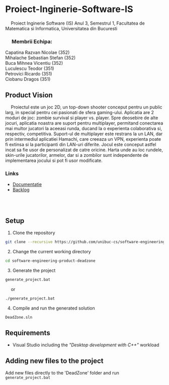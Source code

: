 ﻿# Proiect-Inginerie-Software-IS

&emsp; Proiect Inginerie Software (IS) Anul 3, Semestrul 1, Facultatea de Matematica si Informatica, Universitatea din Bucuresti <br/>

### &emsp; Membrii Echipa: <br/>
Capatina Razvan Nicolae ($352$) <br/> 
Mihalache Sebastian Stefan ($352$) <br/>
Buca Mihnea Vicentiu ($352$) <br/>
Luculescu Teodor ($351$) <br/>
Petrovici Ricardo ($351$) <br/>
Ciobanu Dragos ($351$) <br/>

## Product Vision
&emsp; Proiectul este un joc 2D, un top-down shooter conceput pentru un public larg, in special pentru cei pasionati de sfera gaming-ului. Aplicatia are 2 moduri de joc: zombie survival si player vs. player. Spre deosebire de alte jocuri, aplicatia noastra are suport pentru multiplayer, permitand conectarea mai multor jucatori la aceeasi runda, ducand la o experienta colaborativa si, respectiv, competitiva. Suport-ul de multiplayer este restrans la un LAN, dar prin intermediul aplicatiei Hamachi, care creeaza un VPN, experienta poate fi extinsa si la participanti din LAN-uri diferite. Jocul este conceput astfel incat sa fie usor de personalizat de catre oricine. Harta unde au loc rundele, skin-urile jucatorilor, armelor, dar si a zombilor sunt independente de implementarea jocului si pot fi usor modificate.

### Links
- [Documentatie](https://github.com/unibuc-cs/software-engineering-product-deadzone/wiki/Documentatie)
- [Backlog](https://github.com/orgs/unibuc-cs/projects/29)

<br/> <br/>

## Setup  
1. Clone the repository
```sh
git clone --recursive https://github.com/unibuc-cs/software-engineering-product-deadzone
```

2. Change the current working directory
```sh
cd software-engineering-product-deadzone
```

3. Generate the project
```sh
generate_project.bat
```
&emsp; or <br/>
```sh
./generate_project.bat
```

4. Compile and run the generated solution
```sh
DeadZone.sln
```

## Requirements
- Visual Studio including the *"Desktop development with C++"* workload

## Adding new files to the project
Add new files directly to the 'DeadZone' folder and run `generate_project.bat`
